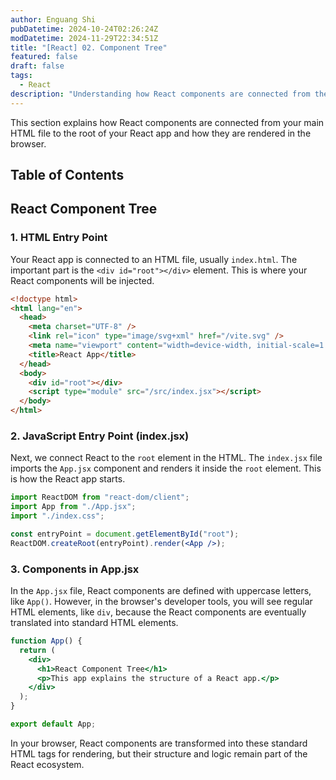 ```yaml
---
author: Enguang Shi
pubDatetime: 2024-10-24T02:26:24Z
modDatetime: 2024-11-29T22:34:51Z
title: "[React] 02. Component Tree"
featured: false
draft: false
tags:
  - React
description: "Understanding how React components are connected from the HTML to your app."
---
```


This section explains how React components are connected from your main HTML file to the root of your React app and how they are rendered in the browser.

## Table of Contents

## React Component Tree

### 1. HTML Entry Point

Your React app is connected to an HTML file, usually `index.html`. The important part is the `<div id="root"></div>` element. This is where your React components will be injected.

```html
<!doctype html>
<html lang="en">
  <head>
    <meta charset="UTF-8" />
    <link rel="icon" type="image/svg+xml" href="/vite.svg" />
    <meta name="viewport" content="width=device-width, initial-scale=1.0" />
    <title>React App</title>
  </head>
  <body>
    <div id="root"></div>
    <script type="module" src="/src/index.jsx"></script>
  </body>
</html>
```

### 2. JavaScript Entry Point (index.jsx)

Next, we connect React to the `root` element in the HTML. The `index.jsx` file imports the `App.jsx` component and renders it inside the `root` element. This is how the React app starts.

```jsx
import ReactDOM from "react-dom/client";
import App from "./App.jsx";
import "./index.css";

const entryPoint = document.getElementById("root");
ReactDOM.createRoot(entryPoint).render(<App />);
```

### 3. Components in App.jsx

In the `App.jsx` file, React components are defined with uppercase letters, like `App()`. However, in the browser's developer tools, you will see regular HTML elements, like `div`, because the React components are eventually translated into standard HTML elements.

```jsx
function App() {
  return (
    <div>
      <h1>React Component Tree</h1>
      <p>This app explains the structure of a React app.</p>
    </div>
  );
}

export default App;
```

In your browser, React components are transformed into these standard HTML tags for rendering, but their structure and logic remain part of the React ecosystem.
